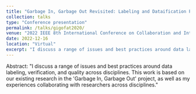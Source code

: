 ```yaml
---
title: "Garbage In, Garbage Out Revisited: Labeling and Dataification Practices Across Disciplines."
collection: talks
type: "Conference presentation"
permalink: /talks/gigofat2020/ 
venue: "2022 IEEE 8th International Conference on Collaboration and Internet Computing"
date: 2022-12-16
location: "Virtual"
excerpt: "I discuss a range of issues and best practices around data labeling, verification, and quality across disciplines."
---
```

Abstract: "I discuss a range of issues and best practices around data labeling, verification, and quality across disciplines. This work is based on our existing research in the 'Garbage In, Garbage Out' project, as well as my experiences collaborating with researchers across disciplines."
